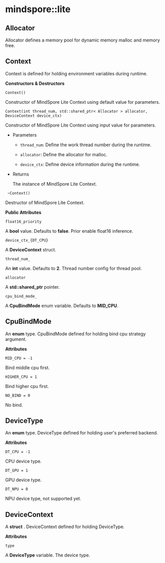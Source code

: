 # mindspore::lite

## Allocator

Allocator defines a memory pool for dynamic memory malloc and memory free.

## Context

Context is defined for holding environment variables during runtime.

**Constructors & Destructors**

```
Context()
```

Constructor of MindSpore Lite Context using default value for parameters.

```
Context(int thread_num, std::shared_ptr< Allocator > allocator, DeviceContext device_ctx)
```
Constructor of MindSpore Lite Context using input value for parameters.

- Parameters

    - `thread_num`: Define the work thread number during the runtime.

    - `allocator`: Define the allocator for malloc.

    - `device_ctx`: Define device information during the runtime.

- Returns

    The instance of MindSpore Lite Context.

``` 
 ~Context()
```
Destructor of MindSpore Lite Context.

**Public Attributes**

``` 
float16_priority
``` 
A **bool** value. Defaults to **false**. Prior enable float16 inference.

```
device_ctx_{DT_CPU}
```
A **DeviceContext** struct.

``` 
thread_num_
``` 

An **int** value. Defaults to **2**. Thread number config for thread pool.

``` 
allocator
``` 

A **std::shared_ptr<Allocator>** pointer.

``` 
cpu_bind_mode_ 
``` 

A **CpuBindMode** enum variable. Defaults to **MID_CPU**.     

## CpuBindMode
An **enum** type. CpuBindMode defined for holding bind cpu strategy argument.

**Attributes**
``` 
MID_CPU = -1
``` 
Bind middle cpu first.

``` 
HIGHER_CPU = 1
``` 
Bind higher cpu first.

``` 
NO_BIND = 0
``` 
No bind.
    
## DeviceType
An **enum** type. DeviceType defined for holding user's preferred backend.

**Attributes**
``` 
DT_CPU = -1
``` 
CPU device type.

``` 
DT_GPU = 1
``` 
GPU device type.

``` 
DT_NPU = 0
``` 
NPU device type, not supported yet.
    
## DeviceContext

A **struct** . DeviceContext defined for holding DeviceType.

**Attributes**
``` 
type
``` 
A **DeviceType** variable. The device type.